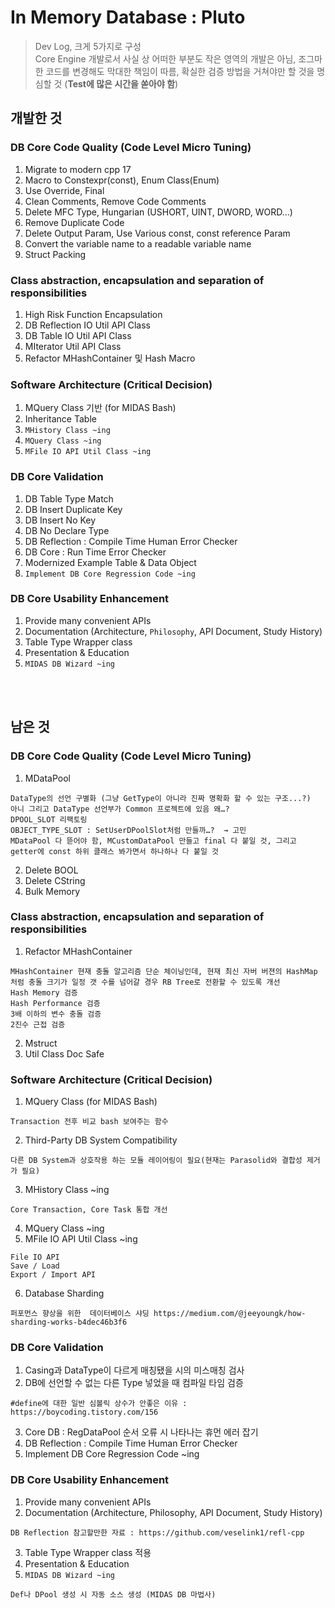 
# In Memory Database : Pluto

> Dev Log, 크게 5가지로 구성<br/>
 Core Engine 개발로서 사실 상 어떠한 부분도 작은 영역의 개발은 아님, 조그마한 코드를 변경해도 막대한 책임이 따름, 확실한 검증 방법을 거쳐야만 할 것을 명심할 것 (__Test에 많은 시간을 쏟아야 함__)

## 개발한 것
### DB Core Code Quality (Code Level Micro Tuning)
   1) Migrate to modern cpp 17
   2) Macro to Constexpr(const), Enum Class(Enum)
   3) Use Override, Final
   4) Clean Comments, Remove Code Comments
   5) Delete MFC Type, Hungarian (USHORT, UINT, DWORD, WORD...)
   6) Remove Duplicate Code
   7) Delete Output Param, Use Various const, const reference Param
   8) Convert the variable name to a readable variable name
   9) Struct Packing

### Class abstraction, encapsulation and separation of responsibilities
   1) High Risk Function Encapsulation
   2) DB Reflection IO Util API Class
   3) DB Table IO Util API Class
   4) MIterator Util API Class
   5) Refactor MHashContainer 및 Hash Macro

### Software Architecture (Critical Decision)
   1) MQuery Class 기반 (for MIDAS Bash)
   2) Inheritance Table
   3) `MHistory Class ~ing`
   4) `MQuery Class ~ing`
   5) `MFile IO API Util Class ~ing`

### DB Core Validation
   1) DB Table Type Match
   2) DB Insert Duplicate Key
   3) DB Insert No Key
   4) DB No Declare Type
   5) DB Reflection : Compile Time Human Error Checker
   6) DB Core : Run Time Error Checker
   7) Modernized Example Table & Data Object
   8) `Implement DB Core Regression Code ~ing`

### DB Core Usability Enhancement
   1) Provide many convenient APIs
   2) Documentation (Architecture, `Philosophy`, API Document, Study History)
   3) Table Type Wrapper class
   4) Presentation & Education
   5) `MIDAS DB Wizard ~ing`

<br/><br/>

## 남은 것
### DB Core Code Quality (Code Level Micro Tuning)
   1) MDataPool
~~~
DataType의 선언 구별화 (그냥 GetType이 아니라 진짜 명확화 할 수 있는 구조...?)
아니 그리고 DataType 선언부가 Common 프로젝트에 있음 왜…?
DPOOL_SLOT 리팩토링
OBJECT_TYPE_SLOT : SetUserDPoolSlot처럼 만들까…?  → 고민
MDataPool 다 뜯어야 함, MCustomDataPool 만들고 final 다 붙일 것, 그리고 getter에 const 하위 클래스 봐가면서 하나하나 다 붙일 것
~~~
   2) Delete BOOL
   3) Delete CString
   4) Bulk Memory

### Class abstraction, encapsulation and separation of responsibilities
   1) Refactor MHashContainer
~~~
MHashContainer 현재 충돌 알고리즘 단순 체이닝인데, 현재 최신 자버 버젼의 HashMap 처럼 충돌 크기가 일정 갯 수를 넘어갈 경우 RB Tree로 전환할 수 있도록 개선
Hash Memory 검증
Hash Performance 검증
3배 이하의 변수 충돌 검증
2진수 근접 검증
~~~
   2) Mstruct
   3) Util Class Doc Safe

### Software Architecture (Critical Decision)
   1) MQuery Class (for MIDAS Bash)
~~~
Transaction 전후 비교 bash 보여주는 함수
~~~
   2) Third-Party DB System Compatibility
~~~
다른 DB System과 상호작용 하는 모듈 레이어링이 필요(현재는 Parasolid와 결합성 제거가 필요)
~~~
   3) MHistory Class ~ing
~~~
Core Transaction, Core Task 통합 개선
~~~
   4) MQuery Class ~ing
   5) MFile IO API Util Class ~ing
~~~
File IO API
Save / Load
Export / Import API
~~~
   6) Database Sharding
~~~
퍼포먼스 향상을 위한  데이터베이스 샤딩 https://medium.com/@jeeyoungk/how-sharding-works-b4dec46b3f6
~~~


### DB Core Validation
   1) Casing과 DataType이 다르게 매칭됐을 시의 미스매칭 검사
   2) DB에 선언할 수 없는 다른 Type 넣었을 때 컴파일 타임 검증
~~~
#define에 대한 일반 심볼릭 상수가 안좋은 이유 :
https://boycoding.tistory.com/156
~~~
   3) Core DB : RegDataPool 순서 오류 시 나타나는 휴먼 에러 잡기
   4) DB Reflection : Compile Time Human Error Checker
   5) Implement DB Core Regression Code ~ing

### DB Core Usability Enhancement
   1) Provide many convenient APIs
   2) Documentation (Architecture, Philosophy, API Document, Study History)
~~~
DB Reflection 참고할만한 자료 : https://github.com/veselink1/refl-cpp
~~~
   3) Table Type Wrapper class 적용
   4) Presentation & Education
   5) `MIDAS DB Wizard ~ing`
~~~
Def나 DPool 생성 시 자동 소스 생성 (MIDAS DB 마법사)
~~~
